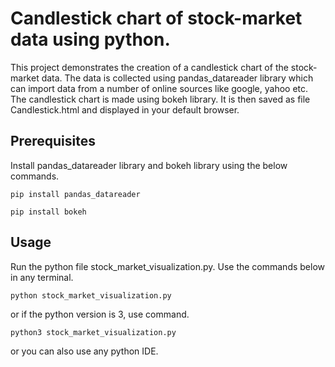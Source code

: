 # Candlestick chart of stock-market data using python.

This project demonstrates the creation of a candlestick chart of the stock-market data. The data is collected using pandas_datareader library which can import data from a number of online sources like google, yahoo etc. The candlestick chart is made using bokeh library. It is then saved as file Candlestick.html and displayed in your default browser.

## Prerequisites

Install pandas_datareader library and bokeh library using the below commands.

````
pip install pandas_datareader

````

````
pip install bokeh

````

## Usage

Run the python file stock_market_visualization.py. Use the commands below in any terminal.
```
python stock_market_visualization.py

```
or if the python version is 3, use command.

```
python3 stock_market_visualization.py

```
or you can also use any python IDE.
